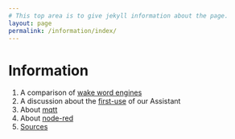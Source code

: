 ```yaml
---
# This top area is to give jekyll information about the page.
layout: page
permalink: /information/index/
---
```


# Information
1. A comparison of [wake word engines](wake-word-engine-comparrison.md)
2. A discussion about the [first-use](first-use.md) of our Assistant
3. About [mqtt](mqtt.md)
4. About [node-red](node-red.md)
5. [Sources](source-links.md)